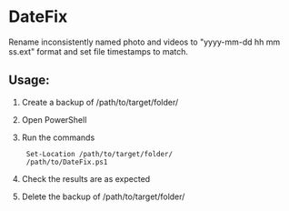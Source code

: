 # DateFix
Rename inconsistently named photo and videos to "yyyy-mm-dd hh mm ss.ext" format and set file timestamps to match.

## Usage:

1. Create a backup of /path/to/target/folder/
2. Open PowerShell
3. Run the commands


        Set-Location /path/to/target/folder/
        /path/to/DateFix.ps1
4. Check the results are as expected
5. Delete the backup of /path/to/target/folder/
